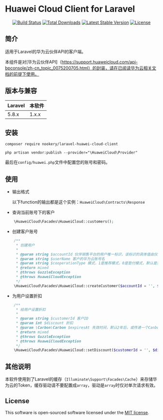 # Huawei Cloud Client for Laravel

<p align="center">
<a href="https://travis-ci.org/nookery/laravel-huawei-cloud-client"><img src="https://travis-ci.org/nookery/laravel-huawei-cloud-client.svg" alt="Build Status"></a>
<a href="https://packagist.org/packages/nookery/laravel-huawei-cloud-client"><img src="https://poser.pugx.org/nookery/laravel-huawei-cloud-client/d/total.svg" alt="Total Downloads"></a>
<a href="https://packagist.org/packages/nookery/laravel-huawei-cloud-client"><img src="https://poser.pugx.org/nookery/laravel-huawei-cloud-client/v/stable.svg" alt="Latest Stable Version"></a>
<a href="https://packagist.org/packages/nookery/laravel-huawei-cloud-client"><img src="https://poser.pugx.org/nookery/laravel-huawei-cloud-client/license.svg" alt="License"></a>
</p>

## 简介

适用于Laravel的华为云伙伴API的客户端。  

本组件是对[华为云伙伴API]（https://support.huaweicloud.com/api-bpconsole/zh-cn_topic_0075200705.html）的封装，请在已阅读华为云相关文档的前提下使用。

## 版本与兼容

 Laravel  | 本软件
:---------|:----------
 5.8.x    | 1.x.x

## 安装
```
composer require nookery/laravel-huawei-cloud-client  

php artisan vendor:publish --provider="\HuaweiCloud\Provider"    
```

最后在`config/huawei.php`文件中配置您的账号和密码。

## 使用

- 输出格式  

    以下function的输出都是这个实例：`HuaweiCloud\Contracts\Response`
    
- 查询当前账号下的客户

```php
    \HuaweiCloud\Facades\HuaweiCloud::customers();
```

- 创建客户账号

```php
    /**
     * 创建用户
     *
     * @param string $accountId 伙伴销售平台的用户唯一标识，该标识的具体值由伙伴分配
     * @param string $userName 客户的华为云账号名
     * @param string $cooperationType 模式，1是推荐模式，0是垫付模式，默认是垫付模式
     * @return mixed
     * @throws GuzzleException
     * @throws HuaweiCloudException
     */
    \HuaweiCloud\Facades\HuaweiCloud::createCustomer($accountId = '', $userName = '', $cooperationType = '0');
```

- 为用户设置折扣

```php
    /**
     * 给用户设置折扣
     *
     * @param string $customerId 客户ID
     * @param int $discount 折扣
     * @param \Carbon\Carbon $expiresAt 失效时间，默认2年后，或传递一个Canbon实例
     * @return mixed
     * @throws GuzzleException
     * @throws HuaweiCloudException
     */
    \HuaweiCloud\Facades\HuaweiCloud::setDiscount($customerId = '', $discount = 1, \Carbon\Carbon $expiresAt = null);
```

## 其他说明

本软件使用到了Laravel的缓存（`Illuminate\Support\Facades\Cache`）来存储华为云的Token，缓存驱动请不要配置成`array`，驱动是`array`时仅对单次请求有效。

## License

This software is open-sourced software licensed under the [MIT license](https://opensource.org/licenses/MIT).
